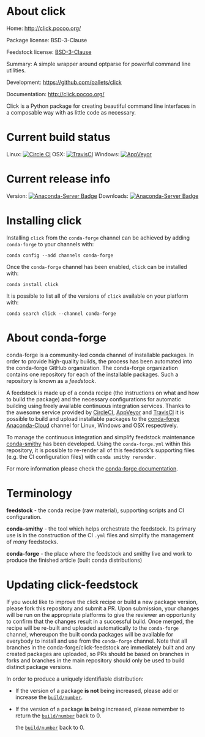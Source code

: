 About click
===========

Home: http://click.pocoo.org/

Package license: BSD-3-Clause

Feedstock license: [BSD-3-Clause](https://github.com/conda-forge/click-test-feedstock/blob/master/LICENSE.txt)

Summary: A simple wrapper around optparse for powerful command line utilities.

Development: https://github.com/pallets/click

Documentation: http://click.pocoo.org/

Click is a Python package for creating beautiful command line interfaces
in a composable way with as little code as necessary.


Current build status
====================

Linux: [![Circle CI](https://circleci.com/gh/conda-forge/click-test-feedstock.svg?style=shield)](https://circleci.com/gh/conda-forge/click-test-feedstock)
OSX: [![TravisCI](https://app.travis-ci.com/conda-forge/click-test-feedstock.svg?branch=master)](https://travis-ci.com/conda-forge/click-test-feedstock)
Windows: [![AppVeyor](https://ci.appveyor.com/api/projects/status/github/conda-forge/click-test-feedstock?svg=True)](https://ci.appveyor.com/project/conda-forge/click-test-feedstock/branch/master)

Current release info
====================
Version: [![Anaconda-Server Badge](https://anaconda.org/conda-forge/click/badges/version.svg)](https://anaconda.org/conda-forge/click)
Downloads: [![Anaconda-Server Badge](https://anaconda.org/conda-forge/click/badges/downloads.svg)](https://anaconda.org/conda-forge/click)

Installing click
================

Installing `click` from the `conda-forge` channel can be achieved by adding `conda-forge` to your channels with:

```
conda config --add channels conda-forge
```

Once the `conda-forge` channel has been enabled, `click` can be installed with:

```
conda install click
```

It is possible to list all of the versions of `click` available on your platform with:

```
conda search click --channel conda-forge
```


About conda-forge
=================

conda-forge is a community-led conda channel of installable packages.
In order to provide high-quality builds, the process has been automated into the
conda-forge GitHub organization. The conda-forge organization contains one repository
for each of the installable packages. Such a repository is known as a *feedstock*.

A feedstock is made up of a conda recipe (the instructions on what and how to build
the package) and the necessary configurations for automatic building using freely
available continuous integration services. Thanks to the awesome service provided by
[CircleCI](https://circleci.com/), [AppVeyor](https://www.appveyor.com/)
and [TravisCI](https://travis-ci.com/) it is possible to build and upload installable
packages to the [conda-forge](https://anaconda.org/conda-forge)
[Anaconda-Cloud](https://anaconda.org/) channel for Linux, Windows and OSX respectively.

To manage the continuous integration and simplify feedstock maintenance
[conda-smithy](https://github.com/conda-forge/conda-smithy) has been developed.
Using the ``conda-forge.yml`` within this repository, it is possible to re-render all of
this feedstock's supporting files (e.g. the CI configuration files) with ``conda smithy rerender``.

For more information please check the [conda-forge documentation](https://conda-forge.org/docs/).

Terminology
===========

**feedstock** - the conda recipe (raw material), supporting scripts and CI configuration.

**conda-smithy** - the tool which helps orchestrate the feedstock.
                   Its primary use is in the construction of the CI ``.yml`` files
                   and simplify the management of *many* feedstocks.

**conda-forge** - the place where the feedstock and smithy live and work to
                  produce the finished article (built conda distributions)


Updating click-feedstock
========================

If you would like to improve the click recipe or build a new
package version, please fork this repository and submit a PR. Upon submission,
your changes will be run on the appropriate platforms to give the reviewer an
opportunity to confirm that the changes result in a successful build. Once
merged, the recipe will be re-built and uploaded automatically to the
`conda-forge` channel, whereupon the built conda packages will be available for
everybody to install and use from the `conda-forge` channel.
Note that all branches in the conda-forge/click-feedstock are
immediately built and any created packages are uploaded, so PRs should be based
on branches in forks and branches in the main repository should only be used to
build distinct package versions.

In order to produce a uniquely identifiable distribution:
 * If the version of a package **is not** being increased, please add or increase
   the [``build/number``](https://conda.io/docs/user-guide/tasks/build-packages/define-metadata.html#build-number-and-string).
 * If the version of a package **is** being increased, please remember to return
   the [``build/number``](https://conda.io/docs/user-guide/tasks/build-packages/define-metadata.html#build-number-and-string)
   back to 0.

   the [``build/number``](https://conda.pydata.org/docs/building/meta-yaml.html#build-number-and-string)
   back to 0.
